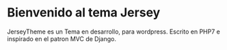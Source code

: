 # Bienvenido al tema Jersey

JerseyTheme es un Tema en desarrollo, para wordpress. Escrito en PHP7 e inspirado en el patron MVC de Django.
